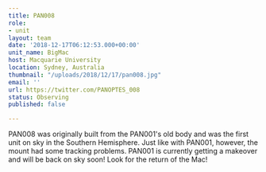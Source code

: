 ```yaml
---
title: PAN008
role:
- unit
layout: team
date: '2018-12-17T06:12:53.000+00:00'
unit_name: BigMac
host: Macquarie University
location: Sydney, Australia
thumbnail: "/uploads/2018/12/17/pan008.jpg"
email: ''
url: https://twitter.com/PANOPTES_008
status: Observing
published: false

---
```

PAN008 was originally built from the PAN001's old body and was the first unit on sky in the Southern Hemisphere. Just like with PAN001, however, the mount had some tracking problems. PAN001 is currently getting a makeover and will be back on sky soon! Look for the return of the Mac!